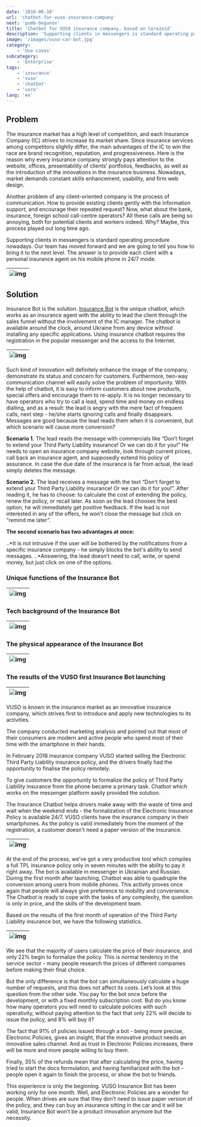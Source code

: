 ```yaml
---
date: '2018-06-18'
url: 'chatbot-for-vuso-insurance-company'
next: 'pumb-begunov'
title: 'Chatbot for VUSO insurance company, based on Corezoid'
description: 'Supporting clients in messengers is standard operating procedure nowadays. Our team has moved forward and we are going to tell you how to bring it to the next level. The answer is to provide each client with a personal insurance agent on his mobile phone in 24/7 mode.'
image: '/images/vuso-car-bot.jpg'
category:
    - 'Use cases'
subcategory:
	- 'Enterprise'
tags:
    - 'insurance'
    - 'vuso'
    - 'chatbot'
    - 'core'
lang: 'en'
---
```


## Problem
The insurance market has a high level of competition, and each Insurance Company (IC) strives to increase its market share. Since insurance services among competitors slightly differ, the main advantages of the IC to win the race are brand recognition, reputation, and progressiveness. Here is the reason why every insurance company strongly pays attention to the website, offices, presentability of clients’ portfolios, feedbacks, as well as the introduction of the innovations in the insurance business. Nowadays, market demands constant skills enhancement, usability, and firm web design.

Another problem of any client-oriented company is the process of communication. How to provide existing clients gently with the information support, and encourage their repeated request? Now, what about the bank, insurance, foreign school call-centre operators? All these calls are being so annoying, both for potential clients and workers indeed. Why? Maybe, this process played out long time ago.

Supporting clients in messengers is standard operating procedure nowadays. Our team has moved forward and we are going to tell you how to bring it to the next level. The answer is to provide each client with a personal insurance agent on his mobile phone in 24/7 mode.

| ![img](/images/vuso-car-bot.jpg) |
| --- |


## Solution
Insurance Bot is the solution. [Insurance Bot](http://evergreen.team/en/box-producs/insurance-bot.html) is the unique chatbot, which works as an insurance agent with the ability to lead the client through the sales funnel without the involvement of the IC manager. The chatbot is available around the clock, around Ukraine from any device without installing any specific applications. Using insurance chatbot requires the registration in the popular messenger and the access to the Internet.

| ![img](/images/vuso-bot-demo.gif) |
| --- |

Such kind of innovation will definitely enhance the image of the company, demonstrate its status and concern for customers. Furthermore, two-way communication channel will easily solve the problem of importunity.  With the help of chatbot, it is easy to inform customers about new products, special offers and encourage them to re-apply. It is no longer necessary to have operators who try to call a lead, spend time and money on endless dialling, and as a result: the lead is angry with the mere fact of frequent calls, next step - he/she starts ignoring calls and finally disappears. Messages are good because the lead reads them when it is convenient, but which scenario will cause more conversion?

**Scenario 1.** The lead reads the message with commercials like “Don’t forget to extend your Third Party Liability insurance! Or we can do it for you!” He needs to open an insurance company website, look through current prices, call back an insurance agent, and supposedly extend his policy of assurance. In case the due date of the insurance is far from actual, the lead simply deletes the message.

**Scenario 2.** The lead receives a message with the text “Don’t forget to extend your Third Party Liability insurance! Or we can do it for you!”. After reading it, he has to choose:  to calculate the cost of extending the policy, renew the policy, or recall later. As soon as the lead chooses the best option, he will immediately get positive feedback. If the lead is not interested in any of the offers, he won’t close the message but click on “remind me later”.

**The second scenario has two advantages at once:**

..*It is not intrusive if the user will be bothered by the notifications from a specific insurance company - he simply blocks the bot's ability to send messages.
..*Answering, the lead doesn’t need to call, write, or spend money, but just click on one of the options.

### Unique functions of the Insurance Bot

| ![img](/images/vuso-bot-functions.png) |
| --- |


### Tech background of the Insurance Bot

| ![img](/images/vuso-bot-technical-background.png) | 
| --- |


### The physical appearance of the Insurance Bot

| ![img](/images/osago-bot-telegram-mobile.png) |
| --- |


### The results of the VUSO first Insurance Bot launching
| ![img](/images/vuso-osago-bot.jpg) | 
| --- |


VUSO is known in the insurance market as an innovative insurance company, which strives first to introduce and apply new technologies to its activities.

The company conducted marketing analysis and pointed out that most of their consumers are modern and active people who spend most of their time with the smartphone in their hands.

In February 2018 insurance company VUSO started selling the Electronic Third Party Liability insurance policy, and the drivers finally had the opportunity to finalise the policy remotely.

To give customers the opportunity to formalize the policy of Third Party Liability insurance from the phone became a primary task. Chatbot which works on the messenger platform easily provided the solution.

The Insurance Chatbot helps drivers make away with the waste of time and wait when the weekend ends - the formalization of the Electronic Insurance Policy is available 24/7. VUSO clients have the insurance company in their smartphones. As the policy is valid immediately from the moment of the registration, a customer doesn’t need a paper version of the insurance.

| ![img](/images/vuso-corezoid-bot-stats.png) | 
| --- |

At the end of the process, we’ve got a very productive tool which compiles a full TPL insurance policy only in seven minutes with the ability to pay it right away. The bot is available in messenger in Ukrainian and Russian. During the first month after launching, Chatbot was able to quadruple the conversion among users from mobile phones. This activity proves once again that people will always give preference to mobility and convenience. The Chatbot is ready to cope with the tasks of any complexity, the question is only in price, and the skills of the development team.

Based on the results of the first month of operation of the Third Party Liability insurance bot, we have the following statistics.

| ![img](/images/vuso-corezoid-infographics.png) | 
| --- |

We see that the majority of users calculate the price of their insurance, and only 22% begin to formalize the policy. This is normal tendency in the service sector - many people research the prices of different companies before making their final choice.

But the only difference is that the bot can simultaneously calculate a huge number of requests, and this does not affect its costs. Let’s look at this question from the other side. You pay for the bot once before the development, or with a fixed monthly subscription cost. But do you know how many operators you will need to calculate policies with such operativity, without paying attention to the fact that only 22% will decide to issue the policy, and 8% will buy it?

The fact that 91% of policies issued through a bot - being more precise, Electronic Policies, gives an insight, that the innovative product needs an innovative sales channel. And as trust in Electronic Policies increases, there will be more and more people willing to buy them.

Finally, 35% of the refunds mean that after calculating the price, having tried to start the docs formulation, and having familiarized with the bot - people open it again to finish the process, or show the bot to friends.

This experience is only the beginning. VUSO Insurance Bot has been working only for one month. Well, and Electronic Policies are a wonder for people. When drives are sure that they don’t need to issue paper version of the policy, and they can buy an insurance sitting in the car and it will be valid, Insurance Bot won’t be a product innovation anymore but the necessity.



